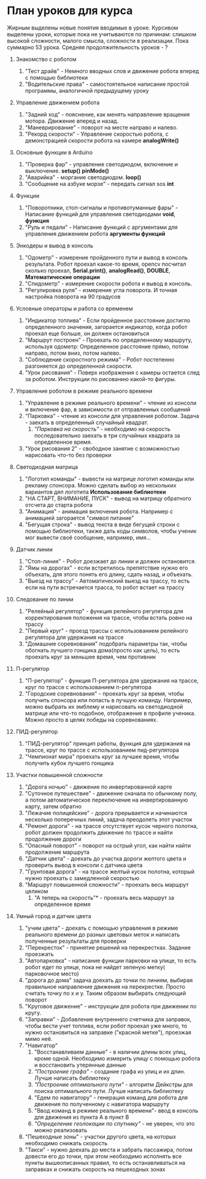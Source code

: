 # План уроков для курса

Жирным выделены новые понятия вводимые в уроке.
Курсивом выделены уроки, которые пока не учитываются по причинам: слишком высокой сложности, малого смысла, сложности в реализации.
Пока суммарно 53 урока. Средняя продолжительность уроков - ?


1. Знакомство с роботом
	1. "Тест драйв" - Немного вводных слов и движение робота вперед с помощью библиотеки
	2. "Водительские права" - самостоятельное написание простой программы, аналогичной предыдущему уроку


2. Управление движением робота
	1. "Задний ход" - пояснение, как менять направление вращения мотора. Движение вперед и назад. 
	2. "Маневрирование" - поворот на месте направо и налево. 
	3. "Рекорд скорости" - Управление скоростью робота, с демонстрацией скорости робота на камере **analogWrite()** 

3. Основные функции в Arduino
	1. "Проверка фар" - управление светодиодом, включение и выключение. **setup()** **pinMode()** 
	2. "Аварийка" - моргание светодиодом.  **loop()**
	3. "Сообщение на азбуке морзе" - передать сигнал sos **int**


4. Функции
	1. "Поворотники, стоп-сигналы и противотуманные фары" - Написание функций для управления светодиодами **void**, **функция**
	2. "Руль и педали" - Написание функций с аргументами для управления движением робота **аргументы функций**

5. Энкодеры и вывод в консоль
	1. "Одометр" - измерение пройденного пути и вывод в консоль результата. Робот проехал какое-то время, opencv посчитал сколько проехал, **Serial.print()**, **analogRead()**, **DOUBLE**, **Математические операции**
	2. "Спидометр" - измерение скорости робота и вывод в консоль.
	3. "Регулировка руля" -  измерение угла поворота. И точная настройка поворота на 90 градусов

6. Условные операторы и работа со временем
	1. "Индикатор топлива" - Если пройденное расстояние достигло определенного значения, загорается индикатор, когда робот проехал еще больше, он должен остановиться
	2. "Маршрут построен" - Проехать по определенному маршруту, используя одометр: Определенное расстояние прямо, потом направо, потом вниз, потом налево.
	3. "Соблюдение скоростного режима" - Робот постепенно разгоняется до определенной скорости.
	4. "Урок рисования" - Поверх изображения с камеры остается след за роботом. Инструкции по рисованию какой-то фигуры.	

7. Управление роботом в режиме реального времени
	1. "Управление в режиме реального времени" - чтение из консоли и включение фар, в зависимости от отправленных сообщений
	2. "Парковка" - чтение из консоли для управления роботом. Задача - заехать в определенный случайный квадрат.	
		1. *"Парковка на скорость"* - необходимо на скорость последовательно заехать в три случайных квадрата за определенное время.	
	3. "Урок рисования 2" - свободное занятие с возможностью нарисовать что-то без проверки

8. Светодиодная матрица
	1. "Логотип команды" - вывести на матрице логотип команды или рекламу спонсора. Можно сделать выбор из нескольких вариантов дял логотипа **Использование библиотеки**
	2. "НА СТАРТ, ВНИМАНИЕ, ПУСК" - вывод на матрицу обратного отсчета до старта робота 
	3. "Анимация" - анимация включения робота. Например с анимацией загорается "символ питание"
	4. "Бегущая строка" - вывод текста в виде бегущей строки с помощью библиотеки, также дать коды символов, чтобы ученик мог вывести своё сообщение, например, имя...

9. Датчик линии
	1. "Стоп-линия" - Робот доезжает до линии и должен остановится. 
	2. "Ямы на дорогах" - если встретилось препятствие нужно  его объехать, для этого понять его длину, сдать назад, и объехать.
	3. "Выезд на трассу" - Автоматический выезд на трассу, то есть если на пути встречается трасса, то робот встает на трассу

10. Следование по линии
	1. "Релейный регулятор" - функция релейного регулятора для корректирования положения на трассе, чтобы встать ровно на трассу
	2. "Первый круг" - проезд трассы с использованием релейного регулятора для удержания на трассе
	3. "Домашние соревнования" подобрать параметры так, чтобы обогнать лучшего гонщика дома(просто как цель), то есть проехать круг за меньшее время, чем противник

11. П-регулятор
	1. "П-регулятор" - функция П-регулятора для удержания на трассе, круг по трассе с использованием п-регулятора
	2. "Городские соревнования" - проехать круг за время, чтобы получить спонсора или попасть в лучшую команду. Например, можно выбрать их эмблему и нарисовать на светодиодной матрице или что-то подобное, отображение в профиле ученика. Можно просто в целях победы на соревнованиях.

12. ПИД-регулятор
	1. "ПИД-регулятор" принцип работы, функция для удержания на трассе, круг по трассе с использованием пид-регулятора
	2. "Чемпионат мира" проехать круг за лучшее время, чтобы получить кубок лучшего гонщика

13. Участки повышенной сложности
	1. "Дорога ночью" - движение по инвертированной карте
	2. "Суточное путешествие" - движение сначала по обычному полу, а потом автоматическое переключение на инвертированную карту, затем обратно
	3. "Лежачие полицейские" - дорога прерывается и начинаются несколько поперечных линий, задача преодолеть этот участок
	4. "Ремонт дороги" - на трассе отсутствует кусок черного полотна, робот должен продолжить движение по трассе и найти продолжение дороги
	5. "Опасный поворот" - поворот на острый угол, как найти найти продолжение маршрута
	6. "Датчик цвета" - доехать до участка дороги желтого цвета и проверить вывод в консоли с датчика цвета
	7. "Грунтовая дорога" - на трассе желтый кусок полотна, который нужно проехать с замедленной скоростью
	8. "Маршрут повышенной сложности" - проехать весь маршрут целиком
		1. "А теперь на скорость"* - проехать весь маршрут за определенное время


14. Умный город и датчик цвета
	1. "учим цвета" - доехать с помощью управления в режиме реального времени до разных цветовых меток и написать полученные результаты для проверки
	2. "Перекресток" - принятие решений на перекрестках. Задание проезжать  
	3. "Автопарковка" - написание функции парковки на улице, то есть робот едет по улице, пока не найдет зеленую метку( парковочное место)
	4. "дорога до дома" задача доехать до точки по линиям, выбирая правильное направление движения на перекрестке. Просто считать точку по x и y. Таким образом выбирать следующий поворот
	5. "Круговое движение" - инструкции для робота при движении по кругу.
	6. "Заправки" - Добавление внутреннего счетчика для заправок, чтобы вести учет топлива, если робот проехал уже много, то нужно остановиться на заправке ("красной метке"), проезжая мимо неё.
	7. "Навигатор"
		1. "Восстанавливаем данные" - в наличии длины всех улиц, кроме одной. Необходимо измерить улицу с помощью робота и восстановить утерянные данные
		2. *"Построение графа"* - создание графа из улиц и их длин. Лучше написать библиотеку
		3. *"Построение оптимального пути"* - алгоритм Дейкстры для поиска оптимального пути. Лучше написать библиотеку
		4. "Едем по навигатору" - генерация команд для робота для движения по полученному с навигатора маршруту
		5. "Ввод команд в режиме реального времени"- ввод в консоль для движения из пункта A в пункт B
		6. *"Определение геолокации по спутнику"* -  не уверен, что это можно реализовать
	8. "Пешеходные зоны" - участки другого цвета, на которых необходимо снижать скорость
	9. "Такси" - нужно доехать до места и забрать пассажира, потом довести его до точки, при этом необходимо исполнять все пункты вышеописанных правил, то есть останавливаться на заправках и снижать скорость на пешеходных зонах
	   
